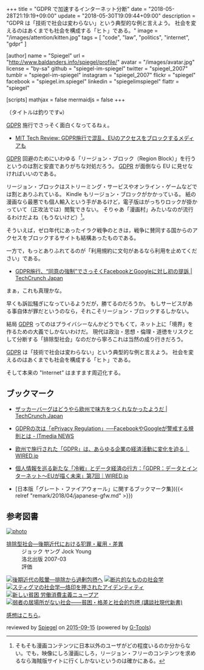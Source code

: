 +++
title = "GDPR で加速するインターネット分断"
date = "2018-05-28T21:19:19+09:00"
update = "2018-05-30T19:09:44+09:00"
description = "GDPR は「技術で社会は変わらない」という典型的な例と言えよう。 社会を変えるのはあくまでも社会を構成する「ヒト」である。"
image = "/images/attention/kitten.jpg"
tags = [ "code", "law", "politics", "internet", "gdpr" ]

[author]
  name      = "Spiegel"
  url       = "http://www.baldanders.info/spiegel/profile/"
  avatar    = "/images/avatar.jpg"
  license   = "by-sa"
  github    = "spiegel-im-spiegel"
  twitter   = "spiegel_2007"
  tumblr    = "spiegel-im-spiegel"
  instagram = "spiegel_2007"
  flickr    = "spiegel"
  facebook  = "spiegel.im.spiegel"
  linkedin  = "spiegelimspiegel"
  flattr    = "spiegel"

[scripts]
  mathjax = false
  mermaidjs = false
+++

（タイトルは釣りです`w`）

[GDPR] 施行でさっそく面白くなってるねぇ。

- [MIT Tech Review: GDPR施行で混乱、EUのアクセスをブロックするメディアも](https://www.technologyreview.jp/nl/gdpr-is-finally-here-and-its-already-chaos/)

[GDPR] 回避のためにいわゆる「リージョン・ブロック（Region Block）」を行うというのは割と安直でありがちな対処だろう。
[GDPR] が面倒なら EU に見せなければいいのである。

リージョン・ブロックはストリーミング・サービスやオンライン・ゲームなどでは割とありふれている。
Kindle もリージョン・ブロックがかかっている。
紙の漫画なら最悪でも個人輸入という手があるけど，電子版はがっちりロックが掛かっていて（正攻法では）閲覧できない。
そりゃあ「漫画村」みたいなのが流行るわけだよね（もうないけど）[^m1]。

[^m1]: そもそも漫画コンテンツに日本以外のユーザがどの程度いるのか分からない。でも，映像にしろ漫画にしろ，リージョン・フリーのコンテンツを求めるなら海賊版サイトに行くしかないというのは確かにある。

そういえば，ゼロ年代にあったイラク戦争のときは，戦争に賛同する国からのアクセスをブロックするサイトも結構あったものである。

一方で，もっとありふれてるのが「利用規約に文句があるなら利用を止めてください」である。

- [GDPR施行、“同意の強制”でさっそくFacebookとGoogleに対し初の提訴  |  TechCrunch Japan](https://jp.techcrunch.com/2018/05/26/2018-05-25-facebook-google-face-first-gdpr-complaints-over-forced-consent/)

まぁ，これも真理かな。

早くも訴訟騒ぎになっているようだが，勝てるのだろうか。
もしサービスがある事自体が罪だというのなら，それこそリージョン・ブロックするしかない。

結局 [GDPR] ってのはプライバシーなんかどうでもくて，ネット上に「境界」を作るための大義でしかないわけだ。
現代は政治・思想・倫理・道徳をリスクとして分断する「排除型社会」なのだから寧ろこれは当然の成り行きだろう。

[GDPR] は「技術で社会は変わらない」という典型的な例と言えよう。
社会を変えるのはあくまでも社会を構成する「ヒト」である。

そして本来の "Internet” はますます周辺化する。

## ブックマーク

- [ザッカーバーグはどうやら欧州で味方をつくれなかったようだ  |  TechCrunch Japan](https://jp.techcrunch.com/2018/05/24/2018-05-22-zuckerberg-didnt-make-any-friends-in-europe-today/)
- [GDPRの次は「ePrivacy Regulation」──FacebookやGoogleが警戒する規則とは - ITmedia NEWS](http://www.itmedia.co.jp/news/articles/1805/29/news075.html)
- [欧州で施行された「GDPR」は、あらゆる企業の経済活動に変化を迫る｜WIRED.jp](https://wired.jp/2018/05/29/gdpr-will-change-the-web-and-more/)
- [個人情報を巡る新たな「冷戦」とデータ経済の行方：「GDPR：データとインターネット〜EUが描く未来」第7回｜WIRED.jp](https://wired.jp/series/gdpr/07_data-wars/)

- [日本版「グレート・ファイアウォール」に関するブックマーク集]({{< relref "remark/2018/04/japanese-gfw.md" >}})

[GDPR]: https://en.wikipedia.org/wiki/General_Data_Protection_Regulation "General Data Protection Regulation - Wikipedia"

## 参考図書

<div class="hreview" ><a class="item url" href="http://www.amazon.co.jp/exec/obidos/ASIN/4903127044/baldandersinf-22/"><img src="http://ecx.images-amazon.com/images/I/417iD4x5N%2BL._SL160_.jpg" alt="photo" class="photo"  /></a><dl ><dt class="fn"><a class="item url" href="http://www.amazon.co.jp/exec/obidos/ASIN/4903127044/baldandersinf-22/">排除型社会―後期近代における犯罪・雇用・差異</a></dt><dd>ジョック ヤング Jock Young </dd><dd>洛北出版 2007-03</dd><dd>評価<abbr class="rating" title="5"><img src="http://g-images.amazon.com/images/G/01/detail/stars-5-0.gif" alt="" /></abbr> </dd></dl><p class="similar"><a href="http://www.amazon.co.jp/exec/obidos/ASIN/4791764331/baldandersinf-22/" target="_top"><img src="http://images.amazon.com/images/P/4791764331.09._SCTHUMBZZZ_.jpg"  alt="後期近代の眩暈―排除から過剰包摂へ"  /></a> <a href="http://www.amazon.co.jp/exec/obidos/ASIN/4255008515/baldandersinf-22/" target="_top"><img src="http://images.amazon.com/images/P/4255008515.09._SCTHUMBZZZ_.jpg"  alt="断片的なものの社会学"  /></a> <a href="http://www.amazon.co.jp/exec/obidos/ASIN/4796700439/baldandersinf-22/" target="_top"><img src="http://images.amazon.com/images/P/4796700439.09._SCTHUMBZZZ_.jpg"  alt="スティグマの社会学―烙印を押されたアイデンティティ"  /></a> <a href="http://www.amazon.co.jp/exec/obidos/ASIN/4791764242/baldandersinf-22/" target="_top"><img src="http://images.amazon.com/images/P/4791764242.09._SCTHUMBZZZ_.jpg"  alt="新しい貧困 労働消費主義ニュープア"  /></a> <a href="http://www.amazon.co.jp/exec/obidos/ASIN/4062881357/baldandersinf-22/" target="_top"><img src="http://images.amazon.com/images/P/4062881357.09._SCTHUMBZZZ_.jpg"  alt="弱者の居場所がない社会――貧困・格差と社会的包摂 (講談社現代新書)"  /></a> </p>
<p class="description"><a href="http://www.baldanders.info/spiegel/log2/000410.shtml">感想はこちら</a>。</p>
<p class="gtools" >reviewed by <a href='#maker' class='reviewer'>Spiegel</a> on <abbr class="dtreviewed" title="2015-09-15">2015-09-15</abbr> (powered by <a href="http://www.goodpic.com/mt/aws/index.html" >G-Tools</a>)</p>
</div>
